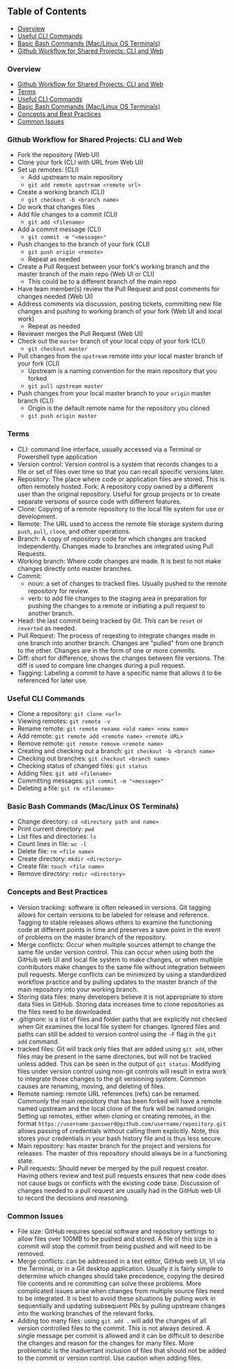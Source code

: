## Table of Contents
- [Overview](https://github.com/casierea/ThemePark/blob/master/Documentation/git_workflow.md#overview)
- [Useful CLI Commands](https://github.com/casierea/ThemePark/blob/master/Documentation/git_workflow.md#useful-cli-commands)
- [Basic Bash Commands (Mac/Linux OS Terminals)](https://github.com/casierea/ThemePark/blob/master/Documentation/git_workflow.md#basic-bash-commands-maclinux-os-terminals)
- [Github Workflow for Shared Projects: CLI and Web](https://github.com/casierea/ThemePark/blob/master/Documentation/git_workflow.md#github-workflow-for-shared-projects-cli-and-web)


### Overview
- [Github Workflow for Shared Projects: CLI and Web]()
- [Terms]()
- [Useful CLI Commands]()
- [Basic Bash Commands (Mac/Linux OS Terminals)](https://github.com/casierea/ThemePark/blob/master/Documentation/git_workflow.md#basic-bash-commands-maclinux-os-terminals)
- [Concepts and Best Practices](https://github.com/casierea/ThemePark/blob/master/Documentation/git_workflow.md#concepts-and-best-practices)
- [Common Issues](https://github.com/casierea/ThemePark/blob/master/Documentation/git_workflow.md#common-issues)


### Github Workflow for Shared Projects: CLI and Web
- Fork the repository (Web UI)
- Clone your fork (CLI with URL from Web UI)
- Set up remotes: (CLI)
	- Add upstream to main repository
	- `git add remote upstream <remote url>`
- Create a working branch (CLI)
	- `git checkout -b <branch name>`
- Do work that changes files 
- Add file changes to a commit (CLI)
	- `git add <filename>`
- Add a commit message (CLI)
	- `git commit -m "<message>"`
- Push changes to the branch of your fork (CLI)
	- `git push origin <remote>`
	- Repeat as needed
- Create a Pull Request between your fork's working branch and the master branch of the main repo (Web UI or CLI)
	- This could be to a different branch of the main repo
- Have team member(s) review the Pull Request and post comments for changes needed (Web UI)
- Address comments via discussion, posting tickets, committing new file changes and pushing to working branch of your fork (Web UI and local work)
	- Repeat as needed
- Reviewer merges the Pull Request (Web UI)
- Check out the `master` branch of your local copy of your fork (CLI)
	- `git checkout master`
- Pull changes from the `upstream` remote into your local master branch of your fork (CLI)
	- Upstream is a naming convention for the main repository that you forked
	- `git pull upstream master`
- Push changes from your local master branch to your `origin` master branch (CLI)
	- Origin is the default remote name for the repository you cloned
	- `git push origin master`


### Terms
- CLI: command line interface, usually accessed via a Terminal or Powershell type application
- Version control: Version control is a system that records changes to a file or set of files over time so that you can recall specific versions later.
- Repository: The place where code or application files are stored. This is often remotely hosted.
 Fork: A repository copy owned by a different user than the original repository. Useful for group projects or to create separate versions of source code with different features.
- Clone: Copying of a remote repository to the local file system for use or development.
- Remote: The URL used to access the remote file storage system during `push`, `pull`, `clone`, and other operations.
- Branch: A copy of repository code for which changes are tracked independently. Changes made to branches are integrated using Pull Requests.
- Working branch: Where code changes are made. It is best to not make changes directly onto master branches.
- Commit: 
	- noun: a set of changes to tracked files. Usually pushed to the remote repository for review.
	- verb: to add file changes to the staging area in preparation for pushing the changes to a remote or initiating a pull request to another branch.
- Head: the last commit being tracked by Git. This can be `reset` or `reverted` as needed.
- Pull Request: The process of reqesting to integrate changes made in one branch into another branch. Changes are "pulled" from one branch to the other. Changes are in the form of one or more commits.
- Diff: short for difference, shows the changes between file versions. The diff is used to compare line changes during a pull request.
- Tagging: Labeling a commit to have a specific name that allows it to be referenced for later use.


### Useful CLI Commands
- Clone a repository: `git clone <url>`
- Viewing remotes: `git remote -v`
- Rename remote: `git remote rename <old name> <new name>`
- Add remote: `git remote add <remote name> <remote URL>`
- Remove remote: `git remote remove <remote name>`
- Creating and checking out a branch: `git checkout -b <branch name>`
- Checking out branches: `git checkout <branch name>`
- Checking status of changed files: `git status`
- Adding files: `git add <filename>`
- Committing messages: `git commit -m "<message>"`
- Deleting a file: `git rm <filename>`


### Basic Bash Commands (Mac/Linux OS Terminals)
- Change directory: `cd <directory path and name>`
- Print current directory: `pwd`
- List files and directories: `ls`
- Count lines in file: `wc -l`
- Delete file: `rm <file name>`
- Create directory: `mkdir <directory>`
- Create file: `touch <file name>`
- Remove directory: `rmdir <directory>`


### Concepts and Best Practices
- Version tracking: software is often released in versions. Git tagging allows for certain versions to be labeled for release and reference. Tagging to stable releases allows others to examine the functioning code at different points in time and preserves a save point in the event of problems on the master branch of the repository.
- Merge conflicts: Occur when multiple sources attempt to change the same file under version control. This can occur when using both the GitHub web UI and local file system to make changes, or when multiple contributors make changes to the same file without integration between pull requests. Merge conflicts can be minimized by using a standardized workflow practice and by pulling updates to the master branch of the main repository into your working branch.
- Storing data files: many developers believe it is not appropriate to store data files in GitHub. Storing data increases time to clone repositories as the files need to be downloaded. 
- .gitignore: is a list of files and folder paths that are explicitly not checked when Git examines the local file system for changes. Ignored files and paths can still be added to version control using the `-F` flag in the `git add` command.
- tracked files: Git will track only files that are added using `git add`, other files may be present in the same directories, but will not be tracked unless added. This can be seen in the output of `git status`. Modifying files under version control using non-git controls will result in extra work to integrate those changes to the git versioning system. Common causes are renaming, moving, and deleting of files.
- Remote naming: remote URL references (refs) can be renamed. Commonly the main repository that has been forked will have a remote named upstream and the local clone of the fork will be named origin. Setting up remotes, either when cloning or creating remotes, in the format `https://username:password@github.com/username/repository.git` allows passing of credentials without calling them explicitly. Note, this stores your credentials in your bash history file and is thus less secure.
- Main repository: has master branch for the project and versions for releases. The master of this repository should always be in a functioning state.
- Pull requests: Should never be merged by the pull request creator. Having others review and test pull requests ensures that new code does not cause bugs or conflicts with the existing code base. Discussion of changes needed to a pull request are usually had in the GitHub web UI to record the decisions and reasoning.


### Common Issues
- File size: GitHub requires special software and repository settings to allow files over 100MB to be pushed and stored. A file of this size in a commit will stop the commit from being pushed and will need to be removed.
- Merge conflicts: can be addressed in a text editor, GitHub web UI, VI via the Terminal, or in a Git desktop application. Usually it is fairly simple to determine which changes should take precedence, copying the desired file contents and re committing can solve these problems. More complicated issues arise when changes from multiple source files need to be integrated. It is best to avoid these situations by pulling work in sequentially and updating subsequent PRs by pulling upstream changes into the working branches of the relevant forks.
- Adding too many files: using `git add .` will add the changes of all version controlled files to the commit. This is not always desired. A single message per commit is allowed and it can be difficult to describe the changes and reason for the changes for many files. More problematic is the inadvertant inclusion of files that should not be added to the commit or version control. Use caution when adding files.
